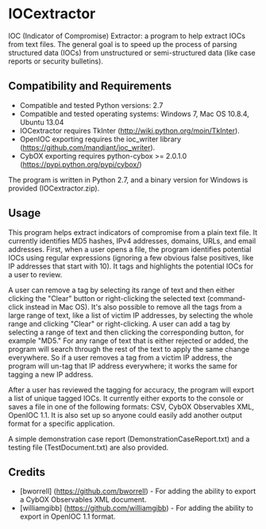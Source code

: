 IOCextractor
============

IOC (Indicator of Compromise) Extractor: a program to help extract IOCs from text files. The general goal is to speed up the process of parsing structured data (IOCs) from unstructured or semi-structured data (like case reports or security bulletins). 

Compatibility and Requirements
------------------------------
* Compatible and tested Python versions: 2.7
* Compatible and tested operating systems: Windows 7, Mac OS 10.8.4, Ubuntu 13.04
* IOCextractor requires TkInter (http://wiki.python.org/moin/TkInter). 
* OpenIOC exporting requires the ioc_writer library (https://github.com/mandiant/ioc_writer).
* CybOX exporting requires python-cybox >= 2.0.1.0 (https://pypi.python.org/pypi/cybox/)

The program is written in Python 2.7, and a binary version for Windows is provided (IOCextractor.zip). 

Usage
-----
This program helps extract indicators of compromise from a plain text file. It currently identifies MD5 hashes, IPv4 addresses, domains, URLs, and email addresses. First, when a user opens a file, the program identifies potential IOCs using regular expressions (ignoring a few obvious false positives, like IP addresses that start with 10). It tags and highlights the potential IOCs for a user to review. 

A user can remove a tag by selecting its range of text and then either clicking the "Clear" button or right-clicking the selected text (command-click instead in Mac OS). It's also possible to remove all the tags from a large range of text, like a list of victim IP addresses, by selecting the whole range and clicking "Clear" or right-clicking. A user can add a tag by selecting a range of text and then clicking the corresponding button, for example "MD5." For any range of text that is either rejected or added, the program will search through the rest of the text to apply the same change everywhere. So if a user removes a tag from a victim IP address, the program will un-tag that IP address everywhere; it works the same for tagging a new IP address. 

After a user has reviewed the tagging for accuracy, the program will export a list of unique tagged IOCs. It currently either exports to the console or saves a file in one of the following formats: CSV, CybOX Observables XML, OpenIOC 1.1. It is also set up so anyone could easily add another output format for a specific application. 

A simple demonstration case report (DemonstrationCaseReport.txt) and a testing file (TestDocument.txt) are also provided. 

Credits
------
* [bworrell] (https://github.com/bworrell) - For adding the ability to export a CybOX Observables XML document. 
* [williamgibb] (https://github.com/williamgibb) - For adding the ability to export in OpenIOC 1.1 format.

